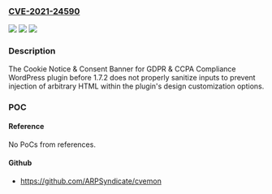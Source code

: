 ### [CVE-2021-24590](https://cve.mitre.org/cgi-bin/cvename.cgi?name=CVE-2021-24590)
![](https://img.shields.io/static/v1?label=Product&message=Cookie%20Notice%20%26%20Consent%20Banner%20for%C2%A0GDPR%20%26%20CCPA%20Compliance&color=blue)
![](https://img.shields.io/static/v1?label=Version&message=1.7.2%3C%201.7.2%20&color=brighgreen)
![](https://img.shields.io/static/v1?label=Vulnerability&message=CWE-79%20Cross-site%20Scripting%20(XSS)&color=brighgreen)

### Description

The Cookie Notice & Consent Banner for GDPR & CCPA Compliance WordPress plugin before 1.7.2 does not properly sanitize inputs to prevent injection of arbitrary HTML within the plugin's design customization options.

### POC

#### Reference
No PoCs from references.

#### Github
- https://github.com/ARPSyndicate/cvemon

